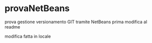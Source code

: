 # provaNetBeans
prova gestione versionamento GIT tramite NetBeans 
prima modifica al readme

modifica fatta in locale
